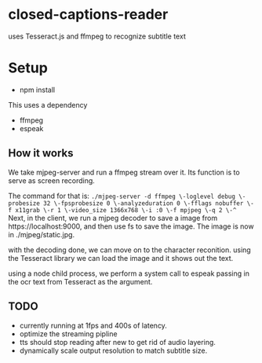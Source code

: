 # closed-captions-reader
uses Tesseract.js and ffmpeg to recognize subtitle text

# Setup
- npm install

This uses a dependency
- ffmpeg
- espeak

## How it works
We take mjpeg-server and run a ffmpeg stream over it. Its function is to serve as screen recording. 

The command for that is:
`
 ./mjpeg-server -d ffmpeg \-loglevel debug \-probesize 32 \-fpsprobesize 0 \-analyzeduration 0 \-fflags nobuffer \-f x11grab \-r 1 \-video_size 1366x768 \-i :0 \-f mpjpeg \-q 2 \-^
`
Next, in the client, we run a mjpeg decoder to save a image from https://localhost:9000, and then use fs to save the image.
The image is now in ./mjpeg/static.jpg.

with the decoding done, we can move on to the character reconition. using the Tesseract library we can load the image and it shows out the text.

using a node child process, we perform a system call to espeak passing in the ocr text from Tesseract as the argument.

## TODO
- currently running at 1fps and 400s of latency.
- optimize the streaming pipline
- tts should stop reading after new  to get rid of audio layering.
- dynamically scale output resolution to match subtitle size.
